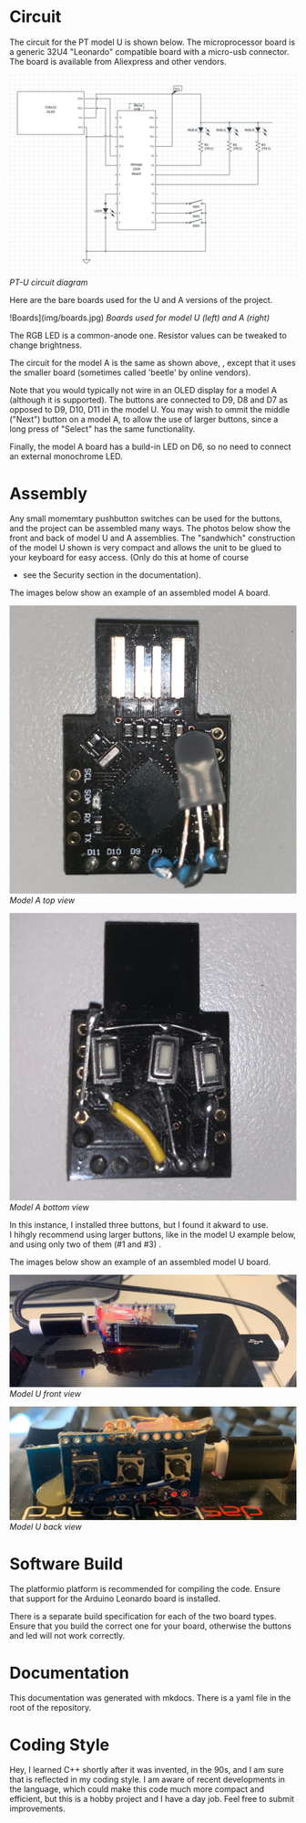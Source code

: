 # Circuit

The circuit for the PT model U is shown below.  The microprocessor board 
is a generic 32U4 "Leonardo" compatible board with a micro-usb connector. 
The board is available from Aliexpress and other vendors.  

![PasswordThing Model U](img/PWT-U.png)
*PT-U circuit diagram*

Here are the bare boards used for the U and A versions of the project.  

!Boards](img/boards.jpg)
*Boards used for model U (left) and A (right)*

The RGB LED is a common-anode one.  Resistor values can be tweaked to change brightness. 

The circuit for the model A is the same as shown above, , except that it uses the smaller board 
(sometimes called 'beetle' by online vendors).  

Note  that you would typically not wire in an OLED display for a model A
(although it is supported).  The buttons are connected to D9, D8 and D7 
as opposed to D9, D10, D11 in the  model U.  You may wish to ommit the middle ("Next")
button on a model A, to allow the use of larger buttons, since a long press of "Select" 
has the same functionality.  

Finally, the model A board has a  build-in LED on D6, so no need to connect an external 
monochrome LED.  


# Assembly
Any small momemtary pushbutton switches can be used for the buttons, and the project 
can be assembled many ways.  The photos below  show the front and back of model U and A
assemblies.  The "sandwhich" construction of the model U shown is very compact and allows 
the unit to be glued to your keyboard for easy access.  (Only do this at home of course
-  see the Security section in the documentation).

The images below show an example of an assembled model A board.

![Model A top](img/USBA-top.JPG)
*Model A top view*

![Model A bot](img/USBA-bottom.JPG)
*Model A bottom view*

In this instance, I installed three buttons, but I found it akward to use.  
I hihgly recommend  using larger buttons, like in the model U example below,
and using only two of them (#1 and #3) .  

The images below show an example of an assembled model U board. 

![Model U front](img/uusb_front.JPG)
*Model U front view*

![Model U bot](img/uusb_back.JPG)
*Model U back view*


# Software Build
The platformio platform is recommended for compiling the code.  Ensure that
support for the Arduino Leonardo board is installed.  

There is a separate build specification for each of the two board types. 
Ensure that you build the correct one for your board, otherwise the 
buttons and led will not work correctly. 

# Documentation
This documentation was generated with mkdocs.  There is a yaml file in the root of 
the repository. 

# Coding Style
Hey, I learned C++ shortly after it was invented, in the 90s, and I am sure
that is reflected in my coding style.    I am aware of recent developments 
in the language, which could make this code much more compact and efficient, 
but this is a hobby project and I have a day job.  Feel free to submit
improvements.  


